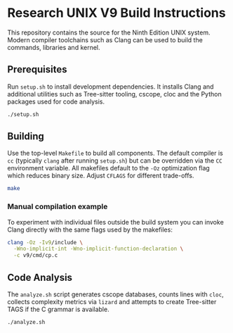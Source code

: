 # Research UNIX V9 Build Instructions

This repository contains the source for the Ninth Edition UNIX system. Modern
compiler toolchains such as Clang can be used to build the commands, libraries
and kernel.

## Prerequisites

Run `setup.sh` to install development dependencies. It installs Clang and
additional utilities such as Tree-sitter tooling, cscope, cloc and the Python
packages used for code analysis.

```sh
./setup.sh
```

## Building

Use the top-level `Makefile` to build all components. The default compiler is
`cc` (typically `clang` after running `setup.sh`) but can be overridden via the
`CC` environment variable. All makefiles default to the `-Oz` optimization flag
which reduces binary size. Adjust `CFLAGS` for different trade-offs.

```sh
make
```

### Manual compilation example

To experiment with individual files outside the build system you can invoke
Clang directly with the same flags used by the makefiles:

```sh
clang -Oz -Iv9/include \
  -Wno-implicit-int -Wno-implicit-function-declaration \
  -c v9/cmd/cp.c
```

## Code Analysis

The `analyze.sh` script generates cscope databases, counts lines with `cloc`,
collects complexity metrics via `lizard` and attempts to create Tree-sitter
TAGS if the C grammar is available.

```sh
./analyze.sh
```
